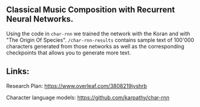 ## Classical Music Composition with Recurrent Neural Networks.


Using the code in `char-rnn` we trained the network with the Koran and with "The Origin Of Species". `/char-rnn-results` contains sample text of 100'000 characters generated from those networks as well as the corresponding checkpoints that allows you to generate more text. 

## Links:

Research Plan: https://www.overleaf.com/3808219jvshrb

Character language models: https://github.com/karpathy/char-rnn
